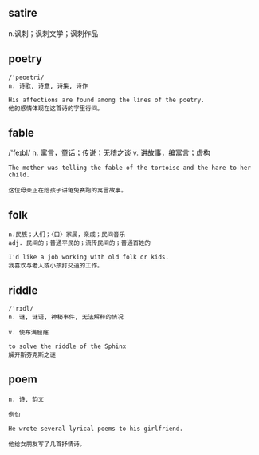 ## satire
n.讽刺；讽刺文学；讽刺作品

## poetry
```
/'pəʊətri/
n. 诗歌, 诗意, 诗集, 诗作

His affections are found among the lines of the poetry.
他的感情体现在这首诗的字里行间。
```

## fable
/'feɪbl/
n. 寓言，童话；传说；无稽之谈
v. 讲故事，编寓言；虚构
```
The mother was telling the fable of the tortoise and the hare to her child.

这位母亲正在给孩子讲龟兔赛跑的寓言故事。
```

## folk
```
n.民族；人们；〈口〉家属，亲戚；民间音乐
adj. 民间的；普通平民的；流传民间的；普通百姓的

I'd like a job working with old folk or kids.
我喜欢与老人或小孩打交道的工作。
```

## riddle
```
/'rɪdl/
n. 谜, 谜语, 神秘事件, 无法解释的情况

v. 使布满窟窿

to solve the riddle of the Sphinx
解开斯芬克斯之谜
```

## poem
```
n. 诗, 韵文

例句

He wrote several lyrical poems to his girlfriend.

他给女朋友写了几首抒情诗。
```